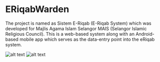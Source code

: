 # ERiqabWarden

The project is named as Sistem E-Riqab (E-Riqab System) which was developed for Majlis
Agama Islam Selangor MAIS (Selangor Islamic Religious Council). This is a web-based system
along with an Android-based mobile app which serves as the data-entry point into the eRiqab
system.

![alt text](https://github.com/fazeel123/ERiqabWarden/blob/master/warden_1.PNG)
![alt text](https://github.com/fazeel123/ERiqabWarden/blob/master/warden_2.PNG)
